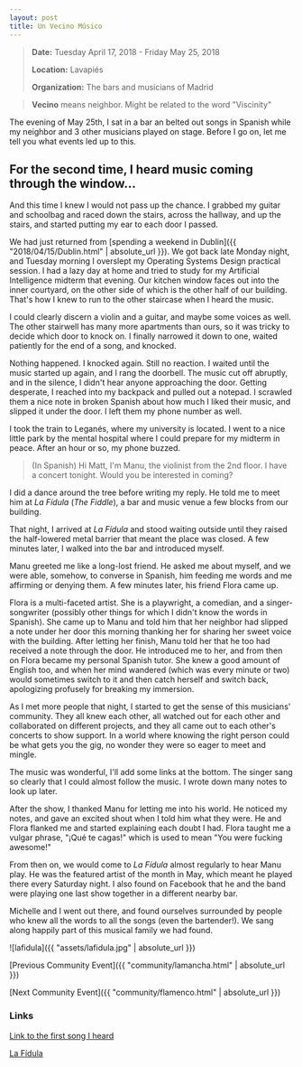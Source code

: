 ```yaml
---
layout: post
title: Un Vecino Músico
---
```

> **Date:** Tuesday April 17, 2018 - Friday May 25, 2018
> 
> **Location:** Lavapiés
> 
> **Organization:** The bars and musicians of Madrid 

> **Vecino** means neighbor. Might be related to the word "Viscinity"

The evening of May 25th, I sat in a bar an belted out songs in Spanish while my neighbor and 3 other musicians played on stage. Before I go on, let me tell you what events led up to this.

## For the second time, I heard music coming through the window...

And this time I knew I would not pass up the chance. I grabbed my
guitar and schoolbag and raced down the stairs, across the hallway,
and up the stairs, and started putting my ear to each door I passed.

We had just returned from [spending a weekend in Dublin]({{ "2018/04/15/Dublin.html" | absolute_url }}). We got back late Monday night, and Tuesday morning I overslept my Operating Systems Design practical session. I had a lazy day at home and tried to study for my Artificial Intelligence midterm that evening. Our kitchen window faces out into the inner courtyard, on the other side of which is the other half of our building. That's how I knew to run to the other staircase when I heard the music.

I could clearly discern a violin and a guitar, and maybe some voices as well. The other stairwell has many more apartments than ours, so it was tricky to decide which door to knock on. I finally narrowed it down to one, waited patiently for the end of a song, and knocked. 

Nothing happened. I knocked again. Still no reaction. I waited until the music started up again, and I rang the doorbell. The music cut off abruptly, and in the silence, I didn't hear anyone approaching the door. Getting desperate, I reached into my backpack and pulled out a notepad. I scrawled them a nice note in broken Spanish about how much I liked their music, and slipped it under the door. I left them my phone number as well. 

I took the train to Leganés, where my university is located. I went to a nice little park by the mental hospital where I could prepare for my midterm in peace. After an hour or so, my phone buzzed.

> (In Spanish) Hi Matt, I'm Manu, the violinist from the 2nd floor. I have a concert tonight. Would you be interested in coming?

I did a dance around the tree before writing my reply. He told me to meet him at *La Fídula* (*The Fiddle*), a bar and music venue a few blocks from our building.

That night, I arrived at *La Fídula* and stood waiting outside until they raised the half-lowered metal barrier that meant the place was closed. A few minutes later, I walked into the bar and introduced myself.

Manu greeted me like a long-lost friend. He asked me about myself, and we were able, somehow, to converse in Spanish, him feeding me words and me affirming or denying them. A few minutes later, his friend Flora came up.

Flora is a multi-faceted artist. She is a playwright, a comedian, and a singer-songwriter (possibly other things for which I didn't know the words in Spanish). She came up to Manu and told him that her neighbor had slipped a note under her door this morning thanking her for sharing her sweet voice with the building. After letting her finish, Manu told her that he too had received a note through the door. He introduced me to her, and from then on Flora became my personal Spanish tutor. She knew a good amount of English too, and when her mind wandered (which was every minute or two) would sometimes switch to it and then catch herself and switch back, apologizing profusely for breaking my immersion. 

As I met more people that night, I started to get the sense of this musicians' community. They all knew each other, all watched out for each other and collaborated on different projects, and they all came out to each other's concerts to show support. In a world where knowing the right person could be what gets you the gig, no wonder they were so eager to meet and mingle. 

The music was wonderful, I'll add some links at the bottom. The singer sang so clearly that I could almost follow the music. I wrote down many notes to look up later.

After the show, I thanked Manu for letting me into his world. He noticed my notes, and gave an excited shout when I told him what they were. He and Flora flanked me and started explaining each doubt I had. Flora taught me a vulgar phrase, "¡Qué te cagas!" which is used to mean "You were fucking awesome!"

From then on, we would come to *La Fídula* almost regularly to hear Manu play. He was the featured artist of the month in May, which meant he played there every Saturday night. I also found on Facebook that he and the band were playing one last show together in a different nearby bar.

Michelle and I went out there, and found ourselves surrounded by people who knew all the words to all the songs (even the bartender!). We sang along happily part of this musical family we had found. 

![lafidula]({{ "assets/lafidula.jpg" | absolute_url }})

[Previous Community Event]({{ "community/lamancha.html" | absolute_url }})

[Next Community Event]({{ "community/flamenco.html" | absolute_url }})

### Links

[Link to the first song I heard](https://www.youtube.com/watch?v=jCVC1qBLeyI)

[La Fídula](https://www.lafidula.es/)